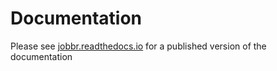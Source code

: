 # Documentation
Please see [jobbr.readthedocs.io](https://jobbr.readthedocs.io) for a published version of the documentation
